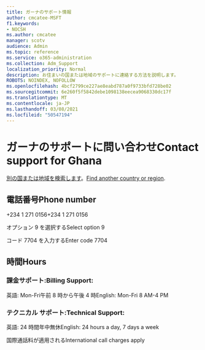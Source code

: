```yaml
---
title: ガーナのサポート情報
author: cmcatee-MSFT
f1.keywords:
- NOCSH
ms.author: cmcatee
manager: scotv
audience: Admin
ms.topic: reference
ms.service: o365-administration
ms.collection: Adm_Support
localization_priority: Normal
description: お住まいの国または地域のサポートに連絡する方法を説明します。
ROBOTS: NOINDEX, NOFOLLOW
ms.openlocfilehash: 4bcf2799ce227ae8eabd787a0f9733bfd728be02
ms.sourcegitcommit: 6e260f5f5842debe1098138eecea9068330dc17f
ms.translationtype: MT
ms.contentlocale: ja-JP
ms.lasthandoff: 03/08/2021
ms.locfileid: "50547194"
---
```

# <a name="contact-support-for-ghana"></a><span data-ttu-id="75cc3-103">ガーナのサポートに問い合わせ</span><span class="sxs-lookup"><span data-stu-id="75cc3-103">Contact support for Ghana</span></span>

<span data-ttu-id="75cc3-104">[別の国または地域を検索します](../contact-support-for-business-products.md)。</span><span class="sxs-lookup"><span data-stu-id="75cc3-104">[Find another country or region](../contact-support-for-business-products.md).</span></span>

## <a name="phone-number"></a><span data-ttu-id="75cc3-105">電話番号</span><span class="sxs-lookup"><span data-stu-id="75cc3-105">Phone number</span></span>
<span data-ttu-id="75cc3-106">+234 1 271 0156</span><span class="sxs-lookup"><span data-stu-id="75cc3-106">+234 1 271 0156</span></span>

<span data-ttu-id="75cc3-107">オプション 9 を選択する</span><span class="sxs-lookup"><span data-stu-id="75cc3-107">Select option 9</span></span>

<span data-ttu-id="75cc3-108">コード 7704 を入力する</span><span class="sxs-lookup"><span data-stu-id="75cc3-108">Enter code 7704</span></span>

## <a name="hours"></a><span data-ttu-id="75cc3-109">時間</span><span class="sxs-lookup"><span data-stu-id="75cc3-109">Hours</span></span>
### <a name="billing-support"></a><span data-ttu-id="75cc3-110">課金サポート:</span><span class="sxs-lookup"><span data-stu-id="75cc3-110">Billing Support:</span></span>

<span data-ttu-id="75cc3-111">英語: Mon-Fri午前 8 時から午後 4 時</span><span class="sxs-lookup"><span data-stu-id="75cc3-111">English: Mon-Fri 8 AM-4 PM</span></span>

### <a name="technical-support"></a><span data-ttu-id="75cc3-112">テクニカル サポート:</span><span class="sxs-lookup"><span data-stu-id="75cc3-112">Technical Support:</span></span>

<span data-ttu-id="75cc3-113">英語: 24 時間年中無休</span><span class="sxs-lookup"><span data-stu-id="75cc3-113">English: 24 hours a day, 7 days a week</span></span>

<span data-ttu-id="75cc3-114">国際通話料が適用される</span><span class="sxs-lookup"><span data-stu-id="75cc3-114">International call charges apply</span></span>
